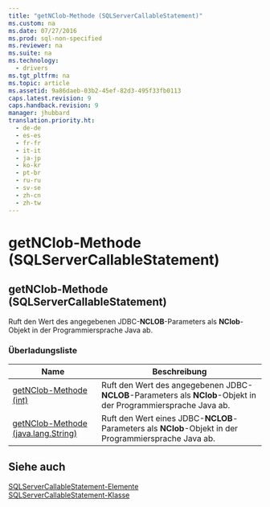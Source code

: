 ```yaml
---
title: "getNClob-Methode (SQLServerCallableStatement)"
ms.custom: na
ms.date: 07/27/2016
ms.prod: sql-non-specified
ms.reviewer: na
ms.suite: na
ms.technology: 
  - drivers
ms.tgt_pltfrm: na
ms.topic: article
ms.assetid: 9a86daeb-03b2-45ef-82d3-495f33fb0113
caps.latest.revision: 9
caps.handback.revision: 9
manager: jhubbard
translation.priority.ht: 
  - de-de
  - es-es
  - fr-fr
  - it-it
  - ja-jp
  - ko-kr
  - pt-br
  - ru-ru
  - sv-se
  - zh-cn
  - zh-tw
---
```

# getNClob-Methode (SQLServerCallableStatement)
    
## getNClob\-Methode \(SQLServerCallableStatement\)  
 Ruft den Wert des angegebenen JDBC\-**NCLOB**\-Parameters als **NClob**\-Objekt in der Programmiersprache Java ab.  
  
### Überladungsliste  
  
|Name|Beschreibung|  
|----------|------------------|  
|[getNClob-Methode &#40;int&#41;](../content/getNClob-Method--int-.md)|Ruft den Wert des angegebenen JDBC\-**NCLOB**\-Parameters als **NClob**\-Objekt in der Programmiersprache Java ab.|  
|[getNClob-Methode &#40;java.lang.String&#41;](../content/getNClob-Method--java.lang.String-.md)|Ruft den Wert eines JDBC\-**NCLOB**\-Parameters als **NClob**\-Objekt in der Programmiersprache Java ab.|  
  
## Siehe auch  
 [SQLServerCallableStatement-Elemente](../content/SQLServerCallableStatement-Members.md)   
 [SQLServerCallableStatement-Klasse](../content/SQLServerCallableStatement-Class.md)  
  
  